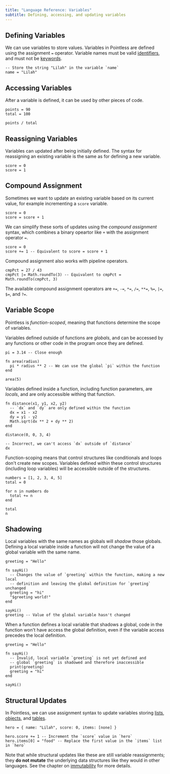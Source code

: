```yaml
---
title: "Language Reference: Variables"
subtitle: Defining, accessing, and updating variables
---
```


## Defining Variables

We can use variables to store values. Variables in Pointless are defined using
the assignment `=` operator. Variable names must be valid
[identifiers](misc#identifiers), and must not be [keywords](misc#keywords).

```ptls
-- Store the string "Lilah" in the variable `name`
name = "Lilah"
```

## Accessing Variables

After a variable is defined, it can be used by other pieces of code.

```ptls
points = 90
total = 100

points / total
```

## Reassigning Variables

Variables can updated after being initially defined. The syntax for reassigning
an existing variable is the same as for defining a new variable.

```ptls
score = 0
score = 1
```

## Compound Assignment

Sometimes we want to update an existing variable based on its current value, for
example incrementing a `score` variable.

```ptls
score = 0
score = score + 1
```

We can simplify these sorts of updates using the _compound assignment_ syntax,
which combines a binary opeartor like `+` with the assignment operator `=`.

```ptls
score = 0
score += 1 -- Equivalent to score = score + 1
```

Compound assignment also works with pipeline operators.

```ptls
cmpPct = 27 / 43
cmpPct |= Math.roundTo(3) -- Equivalent to cmpPct = Math.roundTo(cmpPct, 3)
```

The available compound assignment operators are `+=`, `-=`, `*=`, `/=`, `**=`,
`%=`, `|=`, `$=`, and `?=`.

## Variable Scope

Pointless is _function-scoped_, meaning that functions determine the scope of
variables.

Variables defined outside of functions are _globals_, and can be accessed by any
functions or other code in the program once they are defined.

```ptls
pi = 3.14 -- Close enough

fn area(radius)
  pi * radius ** 2 -- We can use the global `pi` within the function
end

area(5)
```

Variables defined inside a function, including function parameters, are
_locals_, and are only accessible withing that function.

```ptls --panics
fn distance(x1, y1, x2, y2)
  -- `dx` and `dy` are only defined within the function
  dx = x1 - x2
  dy = y1 - y2
  Math.sqrt(dx ** 2 + dy ** 2)
end

distance(0, 0, 3, 4)

-- Incorrect, we can't access `dx` outside of `distance`
dx
```

Function-scoping means that control structures like conditionals and loops don't
create new scopes. Variables defined within these control structures (including
loop variables) will be accessible outside of the structures.

```ptls
numbers = [1, 2, 3, 4, 5]
total = 0

for n in numbers do
  total += n
end

total
n
```

## Shadowing

Local variables with the same names as globals will _shadow_ those globals.
Defining a local variable inside a function will not change the value of a
global variable with the same name.

```ptls
greeting = "Hello"

fn sayHi()
  -- Changes the value of `greeting` within the function, making a new local
  -- definition and leaving the global definition for `greeting` unchanged
  greeting = "hi"
  "$greeting world!"
end

sayHi()
greeting -- Value of the global variable hasn't changed
```

When a function defines a local variable that shadows a global, code in the
function won't have access the global definition, even if the variable access
precedes the local definition.

```ptls --panics
greeting = "Hello"

fn sayHi()
  -- Invalid, local variable `greeting` is not yet defined and
  -- global `greeting` is shadowed and therefore inaccessible
  print(greeting)
  greeting = "hi"
end

sayHi()
```

## Structural Updates

In Pointless, we can use assignment syntax to update variables storing
[lists](/language/lists/#updates), [objects](/language/objects/#updates), and
[tables](/language/tables/#updates).

```ptls
hero = { name: "Lilah", score: 0, items: [none] }

hero.score += 1 -- Increment the `score` value in `hero`
hero.items[0] = "food" -- Replace the first value in the `items` list in `hero`
```

Note that while structural updates like these are still variable reassignments;
they **do not mutate** the underlying data structures like they would in other
languages. See the chapter on [immutability](../immutability) for more details.

